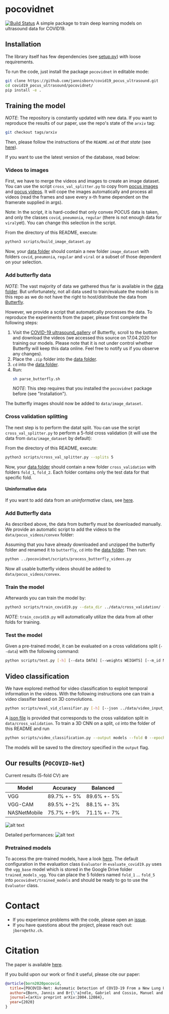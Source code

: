 # pocovidnet
[![Build Status](https://travis-ci.com/jannisborn/covid19_pocus_ultrasound.svg?branch=master)](https://travis-ci.com/jannisborn/covid19_pocus_ultrasound)
A simple package to train deep learning models on ultrasound data for COVID19.

## Installation

The library itself has few dependencies (see [setup.py](setup.py)) with loose requirements. 

To run the code, just install the package `pocovidnet` in editable mode:

```sh
git clone https://github.com/jannisborn/covid19_pocus_ultrasound.git
cd covid19_pocus_ultrasound/pocovidnet/
pip install -e .
```

## Training the model

*NOTE*: The repository is constantly updated with new data. If you want to
reproduce the results of our paper, use the repo's state of the `arxiv` tag:
```sh
git checkout tags/arxiv
```
Then, please follow the instructions of the `README.md` *at that state* (see
[here](https://github.com/jannisborn/covid19_pocus_ultrasound/tree/6c74e05b5f4ccdf96485eb5030035775d5f5c895/pocovidnet)).

If you want to use the latest version of the database, read below:

### Videos to images

First, we have to merge the videos and images to create an image dataset. 
You can use the script `cross_val_splitter.py` to copy from [pocus images](../data/pocus_images) and [pocus videos](../data/pocus_videos). It will cope the images automatically and process all videos (read the frames and save every x-th frame dependent on the framerate supplied in args).

Note: In the script, it is hard-coded that only convex POCUS data is taken, and only the classes `covid`, `pneumonia`, `regular` (there is not enough data for `viral`yet). You can change this selection in the script.

From the directory of this README, execute:
```sh
python3 scripts/build_image_dataset.py
```

Now, your [data folder](../data) should contain a new folder `image_dataset`
with folders `covid`, `pneumonia`, `regular` and `viral` or a subset of those dependent on your selection.

### Add butterfly data

*NOTE*: The vast majority of data we gathered thus far is available in the 
[data folder](../data).
But unfortunately, not all data used to train/evaluate the model is in this repo
as we do not have the right to host/distribute the data from
[Butterfly](https://butterflynetwork.com).

However, we provide a script that automatically processes the data. To reproduce
the experiments from the paper, please first complete the following steps:

1. Visit the [COVID-19 ultrasound_gallery](https://butterflynetwork.com/covid19/covid-19-ultrasound-gallery)
   of Butterfly, scroll to the bottom and download the videos (we accessed this
   source on 17.04.2020 for training our models. Please note that it is not
   under control whether Butterfly will keep this data online. Feel free to
   notify us if you observe any changes).
2. Place the `.zip` folder into the [data folder](../data).
3. `cd` into the [data folder](../data).
3. Run:
    ```sh
    sh parse_butterfly.sh
    ```
    *NOTE*: This step requires that you installed the `pocovidnet` package
    before (see "Installation").
    
The butterfly images should now be added to `data/image_dataset`.


### Cross validation splitting
The next step is to perform the datat split. You can use the script
`cross_val_splitter.py` to perform a 5-fold cross validation (it will use the data from `data/image_dataset` by default):

From the directory of this README, execute:
```sh
python3 scripts/cross_val_splitter.py --splits 5
```
Now, your [data folder](../data) should contain a new folder `cross_validation`
with folders `fold_1`, `fold_2`. Each folder contains only the test data for
that specific fold.

#### Uninformative data
If you want to add data from an *uninformative* class, see [here](https://github.com/jannisborn/covid19_pocus_ultrasound/tree/master/data#add-class-uninformative).

### Add Butterfly data

As described above, the data from butterfly must be downloaded manually. We provide an automatic script to add the videos to the `data/pocus_videos/convex` folder:

Assuming that you have already downloaded and unzipped the butterfly folder and renamed it to `butterfly`, `cd` into the [data folder](../data).
Then run:
```sh
python ../pocovidnet/scripts/process_butterfly_videos.py  
```
Now all usable butterfly videos should be added to `data/pocus_videos/convex`.

### Train the model

Afterwards you can train the model by:
```sh
python3 scripts/train_covid19.py --data_dir ../data/cross_validation/ --fold 0 --epochs 2
```
*NOTE*: `train_covid19.py` will automatically utilize the data from all other
folds for training.

### Test the model

Given a pre-trained model, it can be evaluated on a cross validations split (`--data`) with the following command:

```sh
python scripts/test.py [-h] [--data DATA] [--weights WEIGHTS] [--m_id M_ID] [--classes CLASSES] [--folds FOLDS] [--save_path SAVE_PATH]
```

## Video classification

We have explored method for video classification to exploit temporal information in the videos. With the following instructions one can train a video classifier based on 3D convolutions.

```sh
python scripts/eval_vid_classifier.py [-h] [--json ../data/video_input_data/cross_val.json] [--genesis_weights GENESIS_WEIGHTS][--cam_weights CAM_WEIGHTS] [--videos ../data/pocus_videos/convex]
```

A [json file](../data/video_input_data/cross_val.json) is provided that corresponds to the cross validation split in `data/cross_validation`. To train a 3D CNN on a split, `cd` into the folder of this README and run
```sh
python scripts/video_classification.py --output models --fold 0 --epoch 40  
```

The models will be saved to the directory specified in the `output` flag.

## Our results (`POCOVID-Net`)

Current results (5-fold CV) are

| Model                  | Accuracy  |      Balanced | 
| ------------------ |---------------- | -------------- |
| VGG  |     89.7%  +- 5%       |      89.6% +- 5%
| VGG-CAM  |     89.5% +-2%     |      88.1%  +- 3% 
| NASNetMobile  |     75.7% +-9%     |      71.1%  +- 7% 

![alt text](https://github.com/jannisborn/covid19_pocus_ultrasound/blob/master/pocovidnet/plots/confusion_matrix.png "Confusion matrix")

Detailed performances:
![alt text](https://github.com/jannisborn/covid19_pocus_ultrasound/blob/master/pocovidnet/plots/result_table.png "Result table")

### Pretrained models
To access the pre-trained models, have a look [here](https://drive.google.com/drive/folders/1c_B4V-Ejs45pVyl1QNPEXgT4_Kg0o-Lt). The default configuration in the evaluation class `Evaluator` in `evaluate_covid19.py` uses the `vgg_base` model which is stored in the Google Drive folder `trained_models_vgg`. You can place the 5 folders named `fold_1` ... `fold_5` into `pocovidnet/trained_models` and should be ready to go to use the `Evaluator` class.


# Contact 
- If you experience problems with the code, please open an
[issue](https://github.com/jannisborn/covid19_pocus_ultrasound/issues).
- If you have questions about the project, please reach out: `jborn@ethz.ch`.


# Citation

The paper is available [here](https://arxiv.org/abs/2004.12084).

If you build upon our work or find it useful, please cite our paper:
```bib
@article{born2020pocovid,
  title={POCOVID-Net: Automatic Detection of COVID-19 From a New Lung Ultrasound Imaging Dataset (POCUS)},
  author={Born, Jannis and Br{\"a}ndle, Gabriel and Cossio, Manuel and Disdier, Marion and Goulet, Julie and Roulin, J{\'e}r{\'e}mie and Wiedemann, Nina},
  journal={arXiv preprint arXiv:2004.12084},
  year={2020}
}
```